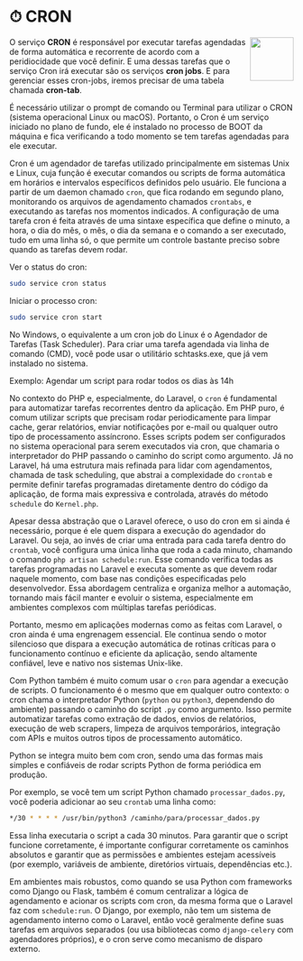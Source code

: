 # ⏱ CRON
<img src="https://user-images.githubusercontent.com/61624336/234996362-0217ee9a-b372-4567-b770-28a6a9102c1f.png" height="77" align="right">

O serviço **CRON** é responsável por executar tarefas agendadas de forma automática e recorrente de acordo com a peridiocidade que você definir. E uma dessas tarefas que o serviço Cron irá executar são os serviços **cron jobs**. E para gerenciar esses cron-jobs, iremos precisar de uma tabela chamada **cron-tab**. 

É necessário utilizar o prompt de comando ou Terminal para utilizar o CRON (sistema operacional Linux ou macOS). Portanto, o Cron é um serviço iniciado no plano de fundo, ele é instalado no processo de BOOT da máquina e fica verificando a todo momento se tem tarefas agendadas para ele executar.

Cron é um agendador de tarefas utilizado principalmente em sistemas Unix e Linux, cuja função é executar comandos ou scripts de forma automática em horários e intervalos específicos definidos pelo usuário. Ele funciona a partir de um daemon chamado `cron`, que fica rodando em segundo plano, monitorando os arquivos de agendamento chamados `crontabs`, e executando as tarefas nos momentos indicados. A configuração de uma tarefa cron é feita através de uma sintaxe específica que define o minuto, a hora, o dia do mês, o mês, o dia da semana e o comando a ser executado, tudo em uma linha só, o que permite um controle bastante preciso sobre quando as tarefas devem rodar.

Ver o status do cron:

```sh
sudo service cron status
```

Iniciar o processo cron:

```sh
sudo service cron start
```

No Windows, o equivalente a um cron job do Linux é o Agendador de Tarefas (Task Scheduler). Para criar uma tarefa agendada via linha de comando (CMD), você pode usar o utilitário schtasks.exe, que já vem instalado no sistema.

Exemplo: Agendar um script para rodar todos os dias às 14h

No contexto do PHP e, especialmente, do Laravel, o `cron` é fundamental para automatizar tarefas recorrentes dentro da aplicação. Em PHP puro, é comum utilizar scripts que precisam rodar periodicamente para limpar cache, gerar relatórios, enviar notificações por e-mail ou qualquer outro tipo de processamento assíncrono. Esses scripts podem ser configurados no sistema operacional para serem executados via cron, que chamaria o interpretador do PHP passando o caminho do script como argumento. Já no Laravel, há uma estrutura mais refinada para lidar com agendamentos, chamada de task scheduling, que abstrai a complexidade do `crontab` e permite definir tarefas programadas diretamente dentro do código da aplicação, de forma mais expressiva e controlada, através do método `schedule` do `Kernel.php`.

Apesar dessa abstração que o Laravel oferece, o uso do cron em si ainda é necessário, porque é ele quem dispara a execução do agendador do Laravel. Ou seja, ao invés de criar uma entrada para cada tarefa dentro do `crontab`, você configura uma única linha que roda a cada minuto, chamando o comando `php artisan schedule:run`. Esse comando verifica todas as tarefas programadas no Laravel e executa somente as que devem rodar naquele momento, com base nas condições especificadas pelo desenvolvedor. Essa abordagem centraliza e organiza melhor a automação, tornando mais fácil manter e evoluir o sistema, especialmente em ambientes complexos com múltiplas tarefas periódicas.

Portanto, mesmo em aplicações modernas como as feitas com Laravel, o cron ainda é uma engrenagem essencial. Ele continua sendo o motor silencioso que dispara a execução automática de rotinas críticas para o funcionamento contínuo e eficiente da aplicação, sendo altamente confiável, leve e nativo nos sistemas Unix-like.

Com Python também é muito comum usar o `cron` para agendar a execução de scripts. O funcionamento é o mesmo que em qualquer outro contexto: o cron chama o interpretador Python (`python` ou `python3`, dependendo do ambiente) passando o caminho do script `.py` como argumento. Isso permite automatizar tarefas como extração de dados, envios de relatórios, execução de web scrapers, limpeza de arquivos temporários, integração com APIs e muitos outros tipos de processamento automático.

Python se integra muito bem com cron, sendo uma das formas mais simples e confiáveis de rodar scripts Python de forma periódica em produção. 

Por exemplo, se você tem um script Python chamado `processar_dados.py`, você poderia adicionar ao seu `crontab` uma linha como:

```bash
*/30 * * * * /usr/bin/python3 /caminho/para/processar_dados.py
```

Essa linha executaria o script a cada 30 minutos. Para garantir que o script funcione corretamente, é importante configurar corretamente os caminhos absolutos e garantir que as permissões e ambientes estejam acessíveis (por exemplo, variáveis de ambiente, diretórios virtuais, dependências etc.).

Em ambientes mais robustos, como quando se usa Python com frameworks como Django ou Flask, também é comum centralizar a lógica de agendamento e acionar os scripts com cron, da mesma forma que o Laravel faz com `schedule:run`. O Django, por exemplo, não tem um sistema de agendamento interno como o Laravel, então você geralmente define suas tarefas em arquivos separados (ou usa bibliotecas como `django-celery` com agendadores próprios), e o cron serve como mecanismo de disparo externo.
